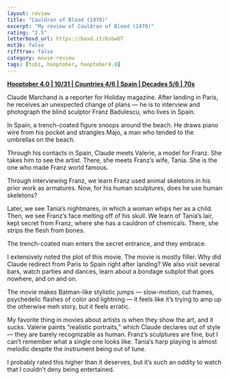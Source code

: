 ```yaml
---
layout: review
title: "Cauldron of Blood (1970)"
excerpt: "My review of Cauldron of Blood (1970)"
rating: "2.5"
letterboxd_url: https://boxd.it/6sbwOT
mst3k: false
rifftrax: false
category: movie-review
tags: [tubi, hooptober, hooptober4.0]
---
```


<b><a href="https://boxd.it/pRNg0/detail" target="_blank" rel="noopener">Hooptober 4.0 | 10/31 | Countries 4/6 | Spain | Decades 5/6 | 70s</a></b>

Claude Marchand is a reporter for Holiday magazine. After landing in Paris, he receives an unexpected change of plans — he is to interview and photograph the blind sculptor Franz Badulescu, who lives in Spain.

In Spain, a trench-coated figure snoops around the beach. He draws piano wire from his pocket and strangles Majo, a man who tended to the umbrellas on the beach.

Through his contacts in Spain, Claude meets Valerie, a model for Franz. She takes him to see the artist. There, she meets Franz’s wife, Tania. She is the one who made Franz world famous.

Through interviewing Franz, we learn Franz used animal skeletons in his prior work as armatures. Now, for his human sculptures, does he use human skeletons?

Later, we see Tania’s nightmares, in which a woman whips her as a child. Then, we see Franz’s face melting off of his skull. We learn of Tania’s lair, kept secret from Franz, where she has a cauldron of chemicals. There, she strips the flesh from bones.

The trench-coated man enters the secret entrance, and they embrace.

I extensively noted the plot of this movie. The movie is mostly filler. Why did Claude redirect from Paris to Spain right after landing? We also visit several bars, watch parties and dances, learn about a bondage subplot that goes nowhere, and on and on.

The movie makes Batman-like stylistic jumps — slow-motion, cut frames, psychedelic flashes of color and lightning — it feels like it’s trying to amp up the otherwise meh story, but it feels erratic.

My favorite thing in movies about artists is when they show the art, and it sucks. Valerie paints “realistic portraits,” which Claude declares out of style — they are barely recognizable as human. Franz’s sculptures are fine, but I can’t remember what a single one looks like. Tania’s harp playing is almost melodic despite the instrument being out of tune.

I probably rated this higher than it deserves, but it’s such an oddity to watch that I couldn’t deny being entertained.
